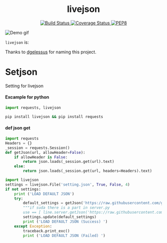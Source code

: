 <h1 align="center">livejson</h1>

<p align="center">
    <a href="https://travis-ci.org/controversial/livejson" align="center">
        <img alt="Build Status" src="https://travis-ci.org/controversial/livejson.svg?branch=master">
    </a>
    <a href="https://coveralls.io/github/controversial/livejson?branch=master" align="center">
        <img alt="Coverage Status" src="https://coveralls.io/repos/github/controversial/livejson/badge.svg?branch=master">
    </a>
    <a href="https://www.python.org/dev/peps/pep-0008/" align="center">
        <img alt="PEP8" src="https://img.shields.io/badge/PEP8-compliant-brightgreen.svg">
    </a>
</p>

![Demo gif](https://media3.giphy.com/media/3o6Zt481isNVuQI1l6/giphy.gif)

`livejson` is:

Thanks to [dgelessus](https://github.com/dgelessus) for naming this project.

# Setjson
Setting for livejson


#### Excample for python
```python
import requests, livejson
```
```bash
pip install livejson && pip install requests
```
#### def json get
```python
import requests
Headers = {}
_session = requests.Session()
def getJson(url, allowHeader=False):
    if allowHeader is False:
        return json.loads(_session.get(url).text)
    else:
        return json.loads(_session.get(url, headers=Headers).text)
```
```python
import livejson
settings = livejson.File('setting.json', True, False, 4)
if not settings:
    print ('LOAD DEFAULT JSON')
    try:
        default_settings = getJson('https://raw.githubusercontent.com/geo3huruf/Setjson/main/setting.json')
        """if suda there is a part in server.py
        use == [ line.server.getJson('https://raw.githubusercontent.com/geo3huruf/Setjson/main/setting.json') ]"""
        settings.update(default_settings)
        print ('LOAD DEFAULT JSON (Success) ')
    except Exception:
        traceback.print_exc()
        print ('LOAD DEFAULT JSON (Failed) ')
```
